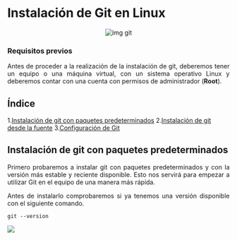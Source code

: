 # Instalación de Git en Linux

<div align="center">

![img git](http://mgaitan.github.io/intro-git/img/Git.png)

</div>

### Requisitos previos

<div style="text-align: justify">

Antes de proceder a la realización de la instalación de git, deberemos tener un equipo o una máquina virtual, con un sistema operativo Linux y deberemos contar con una cuenta con permisos de administrador (**Root**).

</div>

## Índice

 1.[Instalación de git con paquetes predeterminados](#id1)
 2.[Instalación de git desde la fuente](#id2)
 3.[Configuración de Git](#id3)

## Instalación de git con paquetes predeterminados <a name="id1"/>

<div style="text-align: justify">

Primero probaremos a instalar git con paquetes predeterminados y con la versión más estable y reciente disponible. Esto nos servirá para empezar a utilizar Git en el equipo de una manera más rápida.

Antes de instalarlo comprobaremos si ya tenemos una versión disponible con el siguiente comando.

````
git --version
````

![](1.png)
